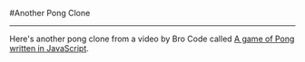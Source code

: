 #Another Pong Clone
***
Here's another pong clone from a video by Bro Code called [A game of Pong written in JavaScript](https://youtu.be/AiFqApeurqI).